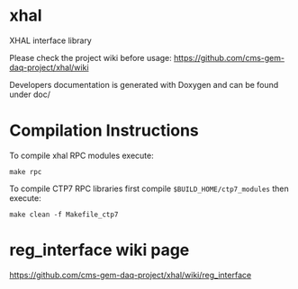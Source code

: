 # xhal
XHAL interface library

Please check the project wiki before usage:
https://github.com/cms-gem-daq-project/xhal/wiki

Developers documentation is generated with Doxygen and can be found under doc/

# Compilation Instructions

To compile xhal RPC modules execute:

```
make rpc
```

To compile CTP7 RPC libraries first compile `$BUILD_HOME/ctp7_modules` then execute:

```
make clean -f Makefile_ctp7
```

# reg_interface wiki page
https://github.com/cms-gem-daq-project/xhal/wiki/reg_interface
